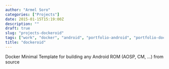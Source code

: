 ```yaml
---
author: "Armel Soro"
categories: ["Projects"]
date: 2015-01-15T15:19:00Z
description: ""
draft: true
slug: "projects-dockeroid"
tags: ["work", "docker", "android", "portfolio-android", "portfolio-docker"]
title: "dockeroid"
---
```



Docker Minimal Template for building any Android ROM (AOSP, CM, ...) from source

